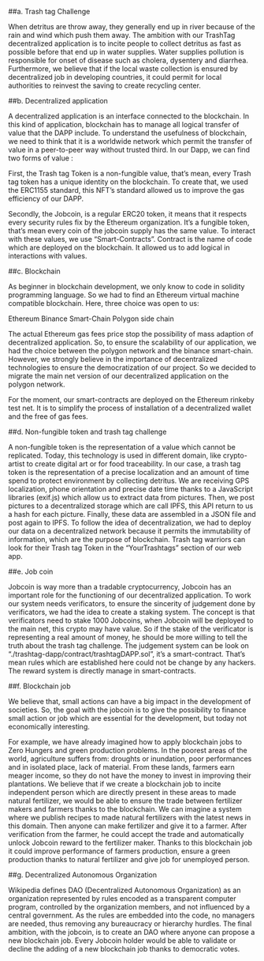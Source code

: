 ##a. Trash tag Challenge

When detritus are throw away, they generally end up in river because of the rain and wind which push them away. The ambition with our TrashTag decentralized application is to incite people to collect detritus as fast as possible before that end up in water supplies. Water supplies pollution is responsible for onset of disease such as cholera, dysentery and diarrhea.
Furthermore, we believe that if the local waste collection is ensured by decentralized job in developing countries, it could permit for local authorities to reinvest the saving to create recycling center.

##b. Decentralized application

A decentralized application is an interface connected to the blockchain. In this kind of application, blockchain has to manage all logical transfer of value that the DAPP include. To understand the usefulness of blockchain, we need to think that it is a worldwide network which permit the transfer of value in a peer-to-peer way without trusted third.
In our Dapp, we can find two forms of value :

First, the Trash tag Token is a non-fungible value, that’s mean, every Trash tag token has a unique identity on the blockchain. To create that, we used the ERC1155 standard, this NFT’s standard allowed us to improve the gas efficiency of our DAPP.

Secondly, the Jobcoin, is a regular ERC20 token, it means that it respects every security rules fix by the Ethereum organization. It’s a fungible token, that’s mean every coin of the jobcoin supply has the same value.
To interact with these values, we use “Smart-Contracts”. Contract is the name of code which are deployed on the blockchain. It allowed us to add logical in interactions with values.

##c. Blockchain

As beginner in blockchain development, we only know to code in solidity programming language. So we had to find an Ethereum virtual machine compatible blockchain. Here, three choice was open to us:

Ethereum 
Binance Smart-Chain 
Polygon side chain


The actual Ethereum gas fees price stop the possibility of mass adaption of decentralized application. So, to ensure the scalability of our application, we had the choice between the polygon network and the binance smart-chain. However, we strongly believe in the importance of decentralized technologies to ensure the democratization of our project. So we decided to migrate the main net version of our decentralized application on the polygon network.

For the moment, our smart-contracts are deployed on the Ethereum rinkeby test net. It is to simplify the process of installation of a decentralized wallet and the free of gas fees.


##d. Non-fungible token and trash tag challenge


A non-fungible token is the representation of a value which cannot be replicated. Today, this technology is used in different domain, like crypto-artist to create digital art or for food traceability. In our case, a trash tag token is the representation of a precise localization and an amount  of time spend to protect environment by collecting detritus.
We are receiving GPS localization, phone orientation and precise date time thanks to a JavaScript libraries (exif.js) which allow us to extract data from pictures. Then, we post pictures to a decentralized storage which are call IPFS, this API return to us a hash for each picture. Finally, these data are assembled in a JSON file and post again to IPFS. To follow the idea of decentralization, we had to deploy our data on a decentralized network because it permits the immutability of information, which are the purpose of blockchain.
Trash tag warriors can look for their Trash tag Token in the “YourTrashtags” section of our web app.





##e. Job coin

Jobcoin is way more than a tradable cryptocurrency, Jobcoin has an important role for the functioning of our decentralized application. To work our system needs verificators, to ensure the sincerity of judgement done by verificators, we had the idea to create a staking system. The concept is that verificators need to stake 1000 Jobcoins, when Jobcoin will be deployed to the main net, this crypto may have value. So if the stake of the verificator is representing a real amount of money, he should be more willing to tell the truth about the trash tag challenge. The judgement system can be look on “./trashtag-dapp/contract/trashtagDAPP.sol”, it’s a smart-contract. That’s mean rules which are established here could not be change by any hackers. The reward system is directly manage in smart-contracts.


##f. Blockchain job

We believe that, small actions can have a big impact in the development of
societies. So, the goal with the jobcoin is to give the possibility to finance small action or job which are essential for the development, but today not economically interesting.

For example, we have already imagined  how to apply blockchain jobs to Zero Hungers and green production problems. In the poorest areas of the world, agriculture suffers from: droughts or inundation, poor performances and in isolated place, lack of material. From these lands, farmers earn meager income, so they do not have the money to invest in improving their plantations. We believe that if we create a blockchain job to incite independent person which are directly present in these areas to made natural fertilizer, we would be able to ensure the trade between fertilizer makers and farmers thanks to the blockchain. We can imagine a system where we publish recipes to made natural fertilizers with the latest news in this domain. Then anyone  can make fertilizer and give it to a farmer. After verification from the farmer, he could accept the trade and automatically unlock Jobcoin reward to the fertilizer maker. Thanks to this blockchain job it could improve performance of farmers production, ensure a green production thanks to natural fertilizer and give job for unemployed person.


##g. Decentralized Autonomous Organization

Wikipedia defines DAO (Decentralized Autonomous Organization) as an organization represented by rules encoded as a transparent computer program, controlled by the organization members, and not influenced by a central government. As the rules are embedded into the code, no managers are needed, thus removing any bureaucracy or hierarchy hurdles.
The final ambition, with the jobcoin, is to create an DAO where anyone can propose a new blockchain job. Every Jobcoin holder would be able to validate or decline the adding of a new blockchain job thanks to democratic votes.
